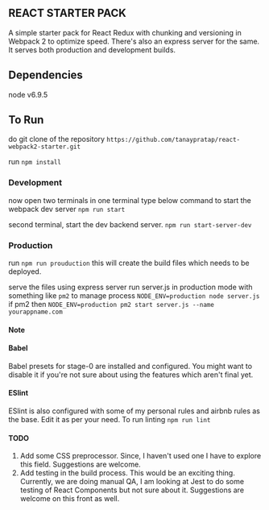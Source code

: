 REACT STARTER PACK
-------------------

A simple starter pack for React Redux with chunking and versioning in Webpack 2 to optimize speed.
There's also an express server for the same. It serves both production and development builds.

## Dependencies
node v6.9.5

## To Run
do git clone of the repository
`https://github.com/tanaypratap/react-webpack2-starter.git`

run
`npm install`

### Development
now open two terminals
in one terminal type below command to start the webpack dev server
`npm run start`

second terminal, start the dev backend server.
`npm run start-server-dev`

### Production
run `npm run prouduction`
this will create the build files which needs to be deployed.

serve the files using express server run server.js in production mode with something like `pm2` to manage process
`NODE_ENV=production node server.js`
if pm2 then
`NODE_ENV=production pm2 start server.js --name yourappname.com`

#### Note
#### Babel
Babel presets for stage-0 are installed and configured. You might want to disable it if you're not sure about using the features which aren't final yet.

#### ESlint
ESlint is also configured with some of my personal rules and airbnb rules as the base. Edit it as per your need.
To run linting `npm run lint`

#### TODO
1. Add some CSS preprocessor. Since, I haven't used one I have to explore this field. Suggestions are welcome.
2. Add testing in the build process. This would be an exciting thing. Currently, we are doing manual QA, I am looking at Jest to do some testing of React Components but not sure about it. Suggestions are welcome on this front as well.
